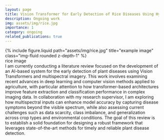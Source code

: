 ```yaml
---
layout: page
title: Vision Transformer for Early Detection of Rice Diseases Using Hyperspectral and RGB Imagery
description: Ongoing work
img: assets/img/rice.jpg
importance: 1
category: ongoing
related_publications: true
---
```


<div class="row justify-content-sm-center">
    <div class="col-sm-8 mt-3 mt-md-0">
        {% include figure.liquid path="assets/img/rice.jpg" title="example image" class="img-fluid rounded z-depth-1" %}
    </div>
</div>
<div class="caption">
    rice image
</div>
I am currently conducting a literature review focused on the development of an AI-based system for the early detection of plant diseases using Vision Transformers and multispectral imagery. This work involves examining recent advances in deep learning and computer vision methods applied to agriculture, with particular attention to how transformer-based architectures improve feature extraction and classification performance in complex imaging data. In collaboration with my research supervisor, I am exploring how multispectral inputs can enhance model accuracy by capturing disease symptoms beyond the visible spectrum, while also assessing current challenges such as data scarcity, class imbalance, and generalization across crop types and environmental conditions. The goal of this review is to establish a solid foundation for designing a robust framework that leverages state-of-the-art methods for timely and reliable plant disease detection.


